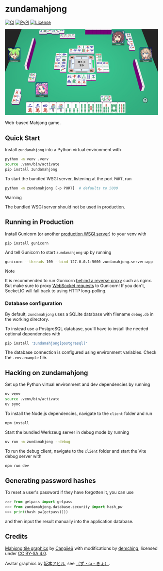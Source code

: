 # zundamahjong

[![CI](https://img.shields.io/github/actions/workflow/status/faraplay/zundamahjong/build.yml?branch=main&logo=github&label=CI)](https://github.com/faraplay/zundamahjong/actions/workflows/build.yml)
[![PyPI](https://img.shields.io/pypi/v/zundamahjong)](https://pypi.org/project/zundamahjong)
[![License](https://img.shields.io/github/license/faraplay/zundamahjong.svg)](https://github.com/faraplay/zundamahjong/blob/main/LICENSE)

![zundamahjong game screenshot](https://raw.githubusercontent.com/faraplay/zundamahjong/refs/heads/main/screenshot.jpg)

Web-based Mahjong game.

## Quick Start

Install `zundamahjong` into a Python virtual environment with

```sh
python -m venv .venv
source .venv/bin/activate
pip install zundamahjong
```

To start the bundled WSGI server, listening at the port `PORT`, run

```sh
python -m zundamahjong [-p PORT]  # defaults to 5000
```

> [!WARNING]
> The bundled WSGI server should not be used in production.

## Running in Production

Install Gunicorn (or another [production WSGI server](https://flask.palletsprojects.com/en/stable/deploying/)) to your venv with

```sh
pip install gunicorn
```

And tell Gunicorn to start `zundamahjong` up by running

```sh
gunicorn --threads 100 --bind 127.0.0.1:5000 zundamahjong.server:app
```

> [!NOTE]
> It is recommended to run Gunicorn [behind a reverse proxy](https://docs.gunicorn.org/en/stable/deploy.html) such as nginx.
> But make sure to proxy [WebSocket requests](https://nginx.org/en/docs/http/websocket.html) to Gunicorn!
> If you don't, Socket.IO will fall back to using HTTP long-polling.

### Database configuration

By default, `zundamahjong` uses a SQLite database with filename `debug.db` in the working directory.

To instead use a PostgreSQL database, you'll have to install the needed optional dependencies with

```sh
pip install 'zundamahjong[postgresql]'
```

The database connection is configured using environment variables. Check the `.env.example` file.

## Hacking on zundamahjong

Set up the Python virtual environment and dev dependencies by running

```sh
uv venv
source .venv/bin/activate
uv sync
```

To install the Node.js dependencies, navigate to the `client` folder and run

```sh
npm install
```

Start the bundled Werkzeug server in debug mode by running

```sh
uv run -m zundamahjong --debug
```

To run the debug client, navigate to the `client` folder and start the Vite debug server with

```sh
npm run dev
```

## Generating password hashes

To reset a user's password if they have forgotten it, you can use

```python
>>> from getpass import getpass
>>> from zundamahjong.database.security import hash_pw
>>> print(hash_pw(getpass()))
```

and then input the result manually into the application database.

## Credits

[Mahjong tile graphics](https://demching.itch.io/mahjong)
by [Cangjie6](https://commons.wikimedia.org/wiki/User:Cangjie6)
with modifications by [demching](https://itch.io/profile/demching),
licensed under [CC BY-SA 4.0](https://creativecommons.org/licenses/by-sa/4.0/).

Avatar graphics by [坂本アヒル](https://www.pixiv.net/en/users/12147115),
see [（ず・ω・きょ）](https://zunko.jp/guideline.html).

